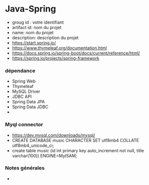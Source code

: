 # Java-Spring
* groug id : votre identifiant
* artifact id: nom du projet
* name: nom du projet
* description: description du projet
* https://start.spring.io/
* https://www.thymeleaf.org/documentation.html
* https://docs.spring.io/spring-boot/docs/current/reference/html/
* https://spring.io/projects/spring-framework

### dépendance 
* Spring Web 
* Thymeleaf 
* MySQL Driver
* JDBC API
* Spring Data JPA
* Spring Data JDBC 
* 

### Myql connector
* https://dev.mysql.com/downloads/mysql/
* CREATE DATABASE music CHARACTER SET utf8mb4 COLLATE utf8mb4_unicode_ci;
* create table music (id int primary key auto_increment not null, title varchar(100)) ENGINE=MyISAM;


### Notes générales
* 


